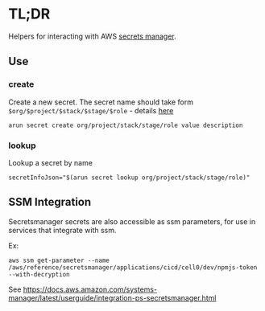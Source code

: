 # TL;DR

Helpers for interacting with AWS 
[secrets manager](https://aws.amazon.com/secrets-manager/).

## Use

### create

Create a new secret.  The secret name should take form `$org/$project/$stack/$stage/$role` - details [here](./README.md)

```
arun secret create org/project/stack/stage/role value description
```

### lookup

Lookup a secret by name

```
secretInfoJson="$(arun secret lookup org/project/stack/stage/role)"
```

## SSM Integration

Secretsmanager secrets are also accessible as ssm parameters, for use in services that integrate with ssm.

Ex:
```
aws ssm get-parameter --name /aws/reference/secretsmanager/applications/cicd/cell0/dev/npmjs-token --with-decryption
```

See https://docs.aws.amazon.com/systems-manager/latest/userguide/integration-ps-secretsmanager.html
